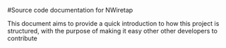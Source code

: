 #Source code documentation for NWiretap

This document aims to provide a quick introduction to how this project is structured, with the purpose of making it easy other other developers to contribute
